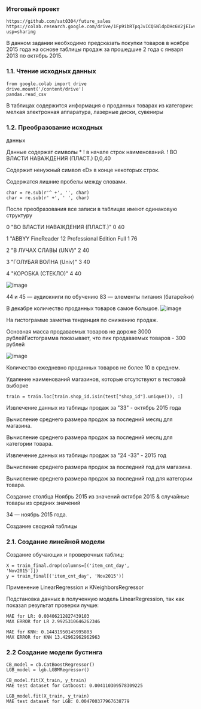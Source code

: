 ### Итоговый проект
```
https://github.com/sat0304/future_sales
https://colab.research.google.com/drive/1Fp9ibRTpqJvICQSNldpDHc6V2jEIwslS?usp=sharing
```
В данном задании необходимо предсказать
покупки товаров в ноябре 2015 года на основе
таблицы продаж за прошедшие 2 года с января
2013 по октябрь 2015.

### 1.1. Чтение исходных данных

```
from google.colab import drive
drive.mount('/content/drive')
pandas.read_csv
```
В таблицах содержится информация о
проданных товарах из категории: мелкая
электронная аппаратура, лазерные диски,
сувениры

### 1.2. Преобразование исходных
данных

Данные содержат символы * ! в начале строк наименований.
! ВО ВЛАСТИ НАВАЖДЕНИЯ (ПЛАСТ.)
D,0,40

Содержит ненужный символ «D» в конце некоторых строк.

Содержатся лишние пробелы между словами.
```
char = re.sub(r'^ +', '', char)
char = re.sub(r' +', ' ', char)
```
После преобразования все записи в таблицах имеют одинаковую структуру

0 "ВО ВЛАСТИ НАВАЖДЕНИЯ (ПЛАСТ.)"
0 40

1 "ABBYY FineReader 12 Professional Edition Full
1 76

2 "В ЛУЧАХ СЛАВЫ (UNV)"
2 40

3 "ГОЛУБАЯ ВОЛНА (Univ)"
3 40

4 "КОРОБКА (СТЕКЛО)"
4 40


![image](https://user-images.githubusercontent.com/73336464/219937317-7dbb6813-5d3f-4c54-bf7b-b2242116621f.png)


44 и 45 — аудиокниги по обучению
83 — элементы питания (батарейки)

В декабре количество проданных товаров самое большое.
![image](https://user-images.githubusercontent.com/73336464/219937361-40ed9fd2-c2da-4976-9fc3-a328a3bd32dc.png)


На гистограмме заметна тенденция по снижению продаж.

Основная масса продаваемых товаров не дороже 3000 рублейГистограмма показывает, что пик продаваемых товаров - 300 рублей

![image](https://user-images.githubusercontent.com/73336464/219937463-c9f55e0a-7660-437b-97b5-6ca20a5a24f8.png)


Количество ежедневно проданных товаров не более 10 в среднем.

Удаление наименований магазинов, которые отсутствуют в тестовой
выборке
```
train = train.loc[train.shop_id.isin(test["shop_id"].unique()), :]
```
Извлечение данных из таблицы продаж за "33" - октябрь 2015 года

Вычисление среднего размера продаж за последний месяц для магазина.

Вычисление среднего размера продаж за последний месяц
для категории товара.

Извлечение данных из таблицы продаж за "24 -33" - 2015 год

Вычисление среднего размера продаж за последний год для магазина.

Вычисление среднего размера продаж за последний год
для категории товара.

Создание столбца Ноябрь 2015 из значений октября 2015
& случайные товары из средних значений

34 — ноябрь 2015 года.

Создание сводной таблицы

### 2.1. Создание линейной модели

Создание обучающих и проверочных таблиц:
```
X = train_final.drop(columns=[('item_cnt_day',
'Nov2015')])
y = train_final[('item_cnt_day', 'Nov2015')]
```
Применение
LinearRegression
и
KNeighborsRegressor

Подстановка данных в полученную модель
LinearRegression, так как показал результат
проверки лучше:
```
MAE for LR: 0.00406212827439103
MAX ERROR for LR 2.9925310646262346

MAE for KNN: 0.14431950145995803
MAX ERROR for KNN 13.42962962962963
```
### 2.2 Создание модели бустинга
```
CB_model = cb.CatBoostRegressor()
LGB_model = lgb.LGBMRegressor()

CB_model.fit(X_train, y_train)
MAE test dataset for Catboost: 0.004110309578309225

LGB_model.fit(X_train, y_train)
MAE test dataset for LGB: 0.004700377967638779
```
